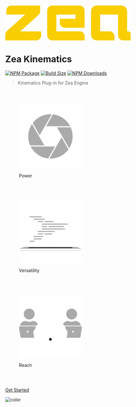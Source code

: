 ![logo](_media/logo-zea.svg)

# Zea Kinematics

[![NPM Package][npm]][npm-url]
[![Build Size][build-size]][build-size-url]
[![NPM Downloads][npm-downloads]][npmtrends-url]

> Kinematics Plug-in for Zea Engine


<ul style="display:inline-block">

<li style="display:inline-block; padding:20px;">

![power](_media/icon-power.svg)

Power

</li>

<li style="display:inline-block; padding:20px;">

![versatility](_media/icon-versatility.svg)

Versatility

</li>
<li style="display:inline-block; padding:20px;">

![reach](_media/icon-reach.svg)

Reach

</li>
</ul>

[Get Started](README.md)

<!-- background color -->

![color](#333333)

[npm]: https://badge.fury.io/js/%40zeainc%2Fzea-kinematics.svg
[npm-url]: https://www.npmjs.com/package/@zeainc/zea-kinematics
[build-size]: https://badgen.net/bundlephobia/minzip/@zeainc/zea-kinematics
[build-size-url]: https://bundlephobia.com/result?p=@zeainc/zea-kinematics
[npm-downloads]: https://img.shields.io/npm/dw/@zeainc/zea-kinematics
[npmtrends-url]: https://www.npmtrends.com/@zeainc/zea-kinematics
